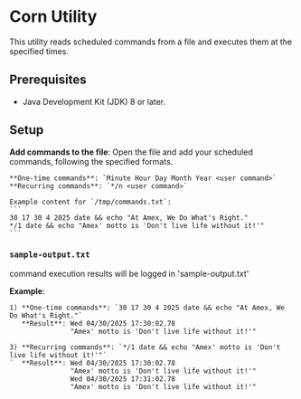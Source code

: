 # Corn Utility

This utility reads scheduled commands from a file and executes them at the specified times.

## Prerequisites

- Java Development Kit (JDK) 8 or later.

## Setup

 **Add commands to the file**:
    Open the file and add your scheduled commands, following the specified formats.

    **One-time commands**: `Minute Hour Day Month Year <user command>`
    **Recurring commands**: `*/n <user command>`

    Example content for `/tmp/commands.txt`:
    ```
    30 17 30 4 2025 date && echo "At Amex, We Do What's Right."
    */1 date && echo "Amex' motto is 'Don't live life without it!'"
    ```

### `sample-output.txt`
 command execution results will be logged in 'sample-output.txt'

**Example**:
```
1) **One-time commands**: `30 17 30 4 2025 date && echo "At Amex, We Do What's Right."`
   **Result**: Wed 04/30/2025 17:30:02.78
    	       "Amex' motto is 'Don't live life without it!'"

3) **Recurring commands**: `*/1 date && echo "Amex' motto is 'Don't live life without it!'"`
`  **Result**: Wed 04/30/2025 17:30:02.78
     	       "Amex' motto is 'Don't live life without it!'"
			   Wed 04/30/2025 17:31:02.78 
	  	       "Amex' motto is 'Don't live life without it!'"
```

